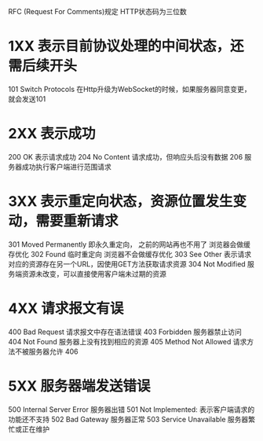 RFC (Request For Comments)规定 HTTP状态码为三位数

# 1XX 表示目前协议处理的中间状态，还需后续开头
  101 Switch Protocols 在Http升级为WebSocket的时候，如果服务器同意变更，就会发送101
# 2XX 表示成功
  200 OK 表示请求成功
  204 No Content 请求成功，但响应头后没有数据
  206 服务器成功执行客户端进行范围请求
# 3XX 表示重定向状态，资源位置发生变动，需要重新请求
  301 Moved Permanently 即永久重定向， 之前的网站再也不用了 浏览器会做缓存优化
  302 Found 临时重定向 浏览器不会做缓存优化
  303 See Other 表示请求对应的资源存在另一个URL，因使用GET方法获取请求资源
  304 Not Modified 服务端资源未改变，可以直接使用客户端未过期的资源
# 4XX 请求报文有误
  400 Bad Request 请求报文中存在语法错误
  403 Forbidden 服务器禁止访问
  404 Not Found 服务器上没有找到相应的资源
  405 Method Not Allowed 请求方法不被服务器允许
  406 
# 5XX 服务器端发送错误
  500 Internal Server Error 服务器出错
  501 Not Implemented: 表示客户端请求的功能还不支持
  502 Bad Gateway 服务器正常
  503 Service Unavailable 服务器繁忙或正在维护